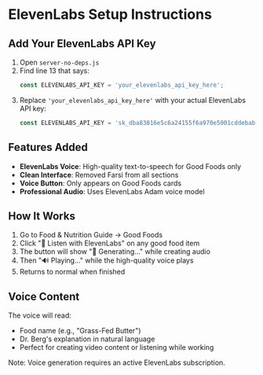 # ElevenLabs Setup Instructions

## Add Your ElevenLabs API Key

1. Open `server-no-deps.js`
2. Find line 13 that says:
   ```javascript
   const ELEVENLABS_API_KEY = 'your_elevenlabs_api_key_here';
   ```
3. Replace `'your_elevenlabs_api_key_here'` with your actual ElevenLabs API key:
   ```javascript
   const ELEVENLABS_API_KEY = 'sk_dba83816e5c6a24155f6a970e5001cddebab3140aaabc7a1';
   ```

## Features Added

- **ElevenLabs Voice**: High-quality text-to-speech for Good Foods only
- **Clean Interface**: Removed Farsi from all sections
- **Voice Button**: Only appears on Good Foods cards
- **Professional Audio**: Uses ElevenLabs Adam voice model

## How It Works

1. Go to Food & Nutrition Guide → Good Foods
2. Click "🎤 Listen with ElevenLabs" on any good food item
3. The button will show "🔄 Generating..." while creating audio
4. Then "🔊 Playing..." while the high-quality voice plays
5. Returns to normal when finished

## Voice Content

The voice will read:
- Food name (e.g., "Grass-Fed Butter")
- Dr. Berg's explanation in natural language
- Perfect for creating video content or listening while working

Note: Voice generation requires an active ElevenLabs subscription.